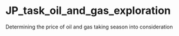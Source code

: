 # JP_task_oil_and_gas_exploration
Determining the price of oil and gas taking season into consideration
